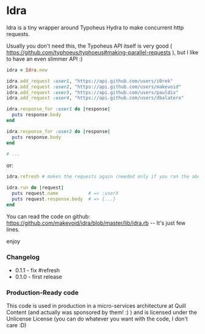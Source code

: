 # Idra

Idra is a tiny wrapper around Typoheus Hydra to make concurrent http requests.

Usually you don't need this, the Typoheus API itself is very good ( https://github.com/typhoeus/typhoeus#making-parallel-requests ), but I like to have an even slimmer API :)


```rb
idra = Idra.new

idra.add_request :user1, "https://api.github.com/users/i0rek"
idra.add_request :user2, "https://api.github.com/users/makevoid"
idra.add_request :user3, "https://api.github.com/users/pauldix"
idra.add_request :user4, "https://api.github.com/users/dbalatero"

idra.response_for :user1 do |response|
  puts response.body
end

idra.response_for :user2 do |response|
  puts response.body
end

# ...
```

or:

```rb
idra.refresh # makes the requests again (needed only if you ran the above)

idra.run do |request|
  puts request.name           # => :userX
  puts request.response.body  # => {...}
end
```


You can read the code on github: <https://github.com/makevoid/idra/blob/master/lib/idra.rb> -- It's just few lines.

enjoy


### Changelog

- 0.1.1 - fix #refresh
- 0.1.0 - first release


### Production-Ready code

This code is used in production in a micro-services architecture at Quill Content (and actually was sponsored by them! :) ) and is licensed under the Unlicense License (you can do whatever you want with the code, I don't care :D)
